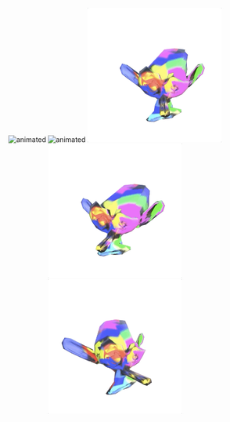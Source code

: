 <p align="center">
  <img src="./monkey.gif" alt="animated" width="274"/>
  <img src="public/monkey2.gif" alt="animated" width="274"/>
  <img src="public/monkey3.gif" alt="animated" width="274"/>
  <img src="public/monkey4.gif" alt="animated" width="274"/>
  <img src="public/monkey5.gif" alt="animated" width="274"/>
  
</p>